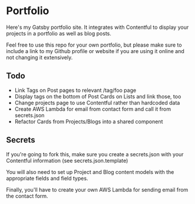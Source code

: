 # Portfolio

Here's my Gatsby portfolio site. It integrates with Contentful to display your projects in a portfolio as well as blog posts.

Feel free to use this repo for your own portfolio, but please make sure to include a link to my Github profile or website if you are using it online and not changing it extensively.

## Todo

- Link Tags on Post pages to relevant /tag/foo page
- Display tags on the bottom of Post Cards on Lists and link those, too
- Change projects page to use Contentful rather than hardcoded data
- Create AWS Lambda for email from contact form and call it from secrets.json
- Refactor Cards from Projects/Blogs into a shared component

## Secrets

If you're going to fork this, make sure you create a secrets.json with your Contentful information (see secrets.json.template)

You will also need to set up Project and Blog content models with the appropriate fields and field types.

Finally, you'll have to create your own AWS Lambda for sending email from the contact form.
